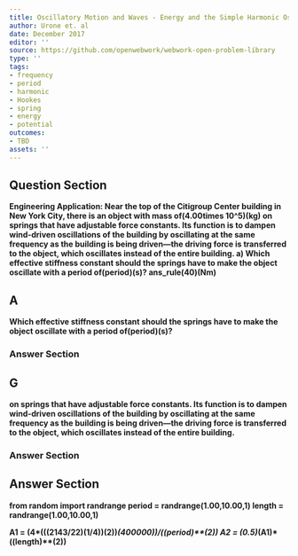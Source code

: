 ```yaml
---
title: Oscillatory Motion and Waves - Energy and the Simple Harmonic Oscillator
author: Urone et. al
date: December 2017
editor: ''
source: https://github.com/openwebwork/webwork-open-problem-library
type: ''
tags:
- frequency
- period
- harmonic
- Hookes
- spring
- energy
- potential
outcomes:
- TBD
assets: ''
---
```


## Question Section 

<b>
Engineering Application: Near the top of the Citigroup Center building in New York City, there is an object with mass of(4.00times 10^5)(kg) on springs that have adjustable force constants. Its function is to dampen wind-driven oscillations of the building by oscillating at the same frequency as the building is being driven—the driving force is transferred to the object, which oscillates instead of the entire building.
a)  Which effective stiffness constant should the springs have to make the object oscillate with a period of(period)(s)?
ans_rule(40)(Nm)

## A
 Which effective stiffness constant should the springs have to make the object oscillate with a period of(period)(s)?
### Answer Section
## G
on springs that have adjustable force constants. Its function is to dampen wind-driven oscillations of the building by oscillating at the same frequency as the building is being driven—the driving force is transferred to the object, which oscillates instead of the entire building.
### Answer Section


## Answer Section

from random import randrange
period = randrange(1.00,10.00,1) 
length = randrange(1.00,10.00,1) 

A1 = (4*(((2143/22)**(1/4))**(2))*(400000))/((period)**(2)) 
A2 = (0.5)*(A1)*((length)**(2))
